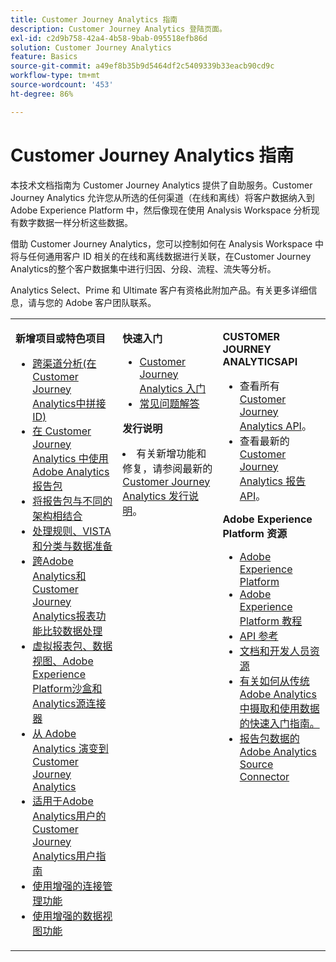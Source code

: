 ```yaml
---
title: Customer Journey Analytics 指南
description: Customer Journey Analytics 登陆页面。
exl-id: c2d9b758-42a4-4b58-9bab-095518efb86d
solution: Customer Journey Analytics
feature: Basics
source-git-commit: a49ef8b35b9d5464df2c5409339b33eacb90cd9c
workflow-type: tm+mt
source-wordcount: '453'
ht-degree: 86%

---
```


# Customer Journey Analytics 指南

本技术文档指南为 Customer Journey Analytics 提供了自助服务。Customer Journey Analytics 允许您从所选的任何渠道（在线和离线）将客户数据纳入到 Adobe Experience Platform 中，然后像现在使用 Analysis Workspace 分析现有数字数据一样分析这些数据。

借助 Customer Journey Analytics，您可以控制如何在 Analysis Workspace 中将与任何通用客户 ID 相关的在线和离线数据进行关联，在Customer Journey Analytics的整个客户数据集中进行归因、分段、流程、流失等分析。

Analytics Select、Prime 和 Ultimate 客户有资格此附加产品。有关更多详细信息，请与您的 Adobe 客户团队联系。

<table frame="none"> 
 <tbody> 
  <tr> 
   <td colname="col1" colsep="0" rowsep="0" valign="top"> <p class="head"> <b>新增项目或特色项目</b> </p> <p> 
     <ul>
      <li><a href="https://experienceleague.adobe.com/docs/analytics-platform/using/stitching/overview.html"> 跨渠道分析(在Customer Journey Analytics中拼接ID) </a> </li>
      <li><a href="https://experienceleague.adobe.com/docs/analytics-platform/using/compare-aa-cja/cja-aa-comparison/aa-data-in-cja.html?lang=zh-Hans">在 Customer Journey Analytics 中使用 Adobe Analytics 报告包</a> </li>
      <li><a href="https://experienceleague.adobe.com/docs/analytics-platform/using/cja-usecases/combine-report-suites.html?lang=zh-Hans">将报告包与不同的架构相结合</a> </li>
      <li><a href="https://experienceleague.adobe.com/docs/analytics-platform/using/compare-aa-cja/cja-aa-comparison/pr-vista-dataprep.html?lang=zh-Hans">处理规则、VISTA 和分类与数据准备</a> </li>
      <li><a href="https://experienceleague.adobe.com/docs/analytics-platform/using/compare-aa-cja/cja-aa-comparison/data-processing-comparisons.html?lang=zh-Hans"> 跨Adobe Analytics和Customer Journey Analytics报表功能比较数据处理 </a> </li>
      <li><a href="https://experienceleague.adobe.com/docs/analytics-platform/using/compare-aa-cja/cja-aa-comparison/vrs-dataview-sandbox-adc.html?lang=zh-Hans"> 虚拟报表包、数据视图、Adobe Experience Platform沙盒和Analytics源连接器 </a> </li>
      <li><a href="https://experienceleague.adobe.com/docs/analytics-platform/using/compare-aa-cja/aa-to-cja.html?lang=zh-Hans">从 Adobe Analytics 演变到 Customer Journey Analytics</a> </li>
      <li><a href="https://experienceleague.adobe.com/docs/analytics-platform/using/compare-aa-cja/aa-to-cja-user.html?lang=zh-Hans"> 适用于Adobe Analytics用户的Customer Journey Analytics用户指南 </a> </li>
     <li><a href="https://experienceleague.adobe.com/docs/analytics-platform/using/cja-connections/manage-connections.html?lang=zh-Hans#connection-detail">使用增强的连接管理功能</a> </li>
      <li><a href="https://experienceleague.adobe.com/docs/analytics-platform/using/cja-dataviews/data-views.html?lang=zh-Hans#cja-dataviews">使用增强的数据视图功能</a> </li>
   <td colname="col2" valign="top"><p class="head"> <b>快速入门</b> </p> 
      <ul> 
      <li><a href="https://experienceleague.adobe.com/docs/analytics-platform/using/cja-overview/cja-getting-started.html?lang=zh-Hans">Customer Journey Analytics 入门</a> </li> 
      <li><a href="https://experienceleague.adobe.com/docs/analytics-platform/using/cja-overview/cja-faq.html?lang=zh-Hans"> 常见问题解答</a> </li> 
   </ul> <p class="head"><b>发行说明</b> </p> 
     <li>有关新增功能和修复，请参阅最新的 <a href="https://experienceleague.adobe.com/docs/analytics-platform/using/releases/latest.html?lang=zh-Hans" format="https" scope="external">Customer Journey Analytics 发行说明</a>。 </li>
    <td colname="col3" valign="top"> <p class="head"><b>CUSTOMER JOURNEY ANALYTICSAPI</b> </p> 
    <ul> 
     <li>查看所有 <a href="https://developer.adobe.com/cja-apis/docs/" format="https" scope="external"> Customer Journey Analytics API</a>。 </li>
      <li>查看最新的 <a href="https://developer.adobe.com/cja-apis/docs/api/#tag/Reporting-API" format="https" scope="external"> Customer Journey Analytics 报告 API</a>。 </li>
    </ul> <p class="head"> <b>Adobe Experience Platform 资源</b> </p> 
    <ul> 
     <li><a href="https://www.adobe.com/cn/experience-platform.html" format="http" scope="external"> Adobe Experience Platform</a> </li> 
     <li> <a href="https://experienceleague.adobe.com/docs/platform-learn/tutorials/overview.html?lang=zh-Hans" format="https" scope="external"> Adobe Experience Platform 教程</a> </li> 
     <li><a href="https://www.adobe.io/apis/experienceplatform/home/api-reference.html" format="https" scope="external"> API 参考</a> </li> 
     <li><a href="https://www.adobe.com/cn/experience-platform/documentation-and-developer-resources.html" format="https" scope="external">文档和开发人员资源</a> </li>
     <li><a href="https://experienceleague.adobe.com/docs/analytics-platform/using/cja-data-ingestion/ingest-use-guides/analytics.html?lang=zh-Hans" format="https" scope="external"> 有关如何从传统 Adobe Analytics 中摄取和使用数据的快速入门指南。
     <li><a href="https://experienceleague.adobe.com/docs/experience-platform/sources/connectors/adobe-applications/analytics.html?lang=zh-Hans" format="https" scope="external">报告包数据的 Adobe Analytics Source Connector</a> </li>
    </ul> </td> 
  </tr> 
 </tbody> 
</table>
